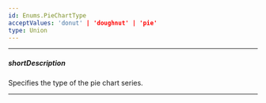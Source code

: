 ```yaml
---
id: Enums.PieChartType
acceptValues: 'donut' | 'doughnut' | 'pie'
type: Union
---
```

---
##### shortDescription
Specifies the type of the pie chart series.

---
<!--
dxPieChartOptions.type(/api-reference/10 UI Components/dxPieChart/1 Configuration/type.md)(viz/pie_chart.d.ts)
-->